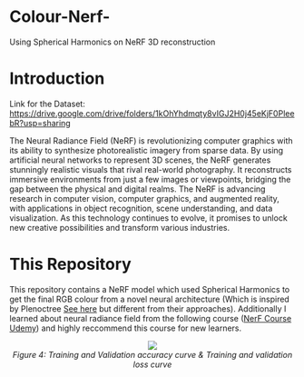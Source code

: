 # Colour-Nerf-
Using Spherical Harmonics on NeRF 3D reconstruction


# Introduction
Link for the Dataset: https://drive.google.com/drive/folders/1kOhYhdmqty8vIGJ2H0j45eKjF0PleebR?usp=sharing

The Neural Radiance Field (NeRF) is revolutionizing computer graphics with its ability to synthesize photorealistic imagery from sparse data. By using artificial neural networks to represent 3D scenes, the NeRF generates stunningly realistic visuals that rival real-world photography. It reconstructs immersive environments from just a few images or viewpoints, bridging the gap between the physical and digital realms. The NeRF is advancing research in computer vision, computer graphics, and augmented reality, with applications in object recognition, scene understanding, and data visualization. As this technology continues to evolve, it promises to unlock new creative possibilities and transform various industries.

# This Repository

This repository contains a NeRF model which used Spherical Harmonics to get the final RGB colour from a novel neural architecture (Which is inspired by Plenoctree [See here](https://alexyu.net/plenoctrees/) but different from their approaches). Additionally I learned about neural radiance field from the following course ([NerF Course Udemy](https://www.udemy.com/home/my-courses/learning/)) and highly reccommend this course for new learners.

<p align="center">
  <img src="https://github.com/Plymouth-University/2023-comp5013-gp-neural_ninjas/blob/main/Images/Picture%204.png">
  <br />
  <em>Figure 4: Training and Validation accuracy curve &  Training and validation loss curve </em>
</p>
